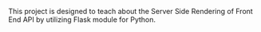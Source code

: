 This project is designed to teach about the Server Side Rendering of Front End API by utilizing Flask module for Python.